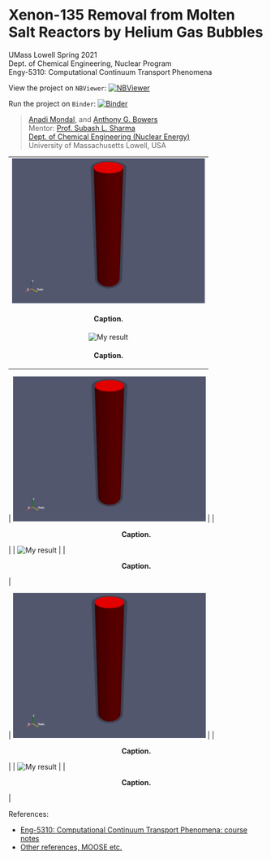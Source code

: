 # Xenon-135 Removal from Molten Salt Reactors by Helium Gas Bubbles

UMass Lowell Spring 2021 <br>
Dept. of Chemical Engineering, Nuclear Program <br>
Engy-5310: Computational Continuum Transport Phenomena

View the project on `NBViewer`: [![NBViewer](https://raw.githubusercontent.com/jupyter/design/master/logos/Badges/nbviewer_badge.svg)](https://nbviewer.jupyter.org/github/dpploy/engy-5310/blob/main/projects/xenon-removal/report.ipynb)

Run the project on `Binder`: [![Binder](https://mybinder.org/badge_logo.svg)](https://mybinder.org/v2/gh/dpploy/engy-5310/HEAD?filepath=projects%2Fxenon-removal%2Freport.ipynb)

 >[Anadi Mondal](https://github.com/xxxx), and [Anthony G. Bowers](https://github.com/xxx) <br>
 >Mentor: [Prof. Subash L. Sharma](https://github.com/SubashSharma1008) <br>
 >[Dept. of Chemical Engineering (Nuclear Energy)](xxx) <br>
 >University of Massachusetts Lowell, USA <br>

|  |
|:---:|
| <img width="380" src="pics/readme-domain.png" title="My result"> |
| <p style="text-align:center;"><b>Caption.</b></p> |
| <img width="380" src="pics/readme-result.png" title="My result"> |
| <p style="text-align:center;"><b>Caption.</b></p> |

| <img width="380" src="pics/readme-domain.png" title="My result"> |
| <p style="text-align:center;"><b>Caption.</b></p> |
| <img width="380" src="pics/readme-result.png" title="My result"> |
| <p style="text-align:center;"><b>Caption.</b></p> |

| <img width="380" src="pics/readme-domain.png" title="My result"> |
| <p style="text-align:center;"><b>Caption.</b></p> |
| <img width="380" src="pics/readme-result.png" title="My result"> |
| <p style="text-align:center;"><b>Caption.</b></p> |

References:

 + [Eng-5310: Computational Continuum Transport Phenomena: course notes](https://github.com/dpploy/engy-5310)
 + [Other references, MOOSE etc.](https://github.com/dpploy/engy-5310)

